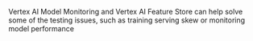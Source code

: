 
Vertex AI Model Monitoring and Vertex AI Feature Store can help solve some of the testing issues, such as training serving skew or monitoring model performance


